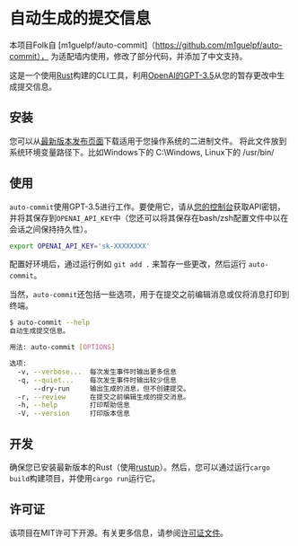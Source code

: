 # 自动生成的提交信息
本项目Folk自 [m1guelpf/auto-commit]（https://github.com/m1guelpf/auto-commit）， 为适配墙内使用，修改了部分代码，并添加了中文支持。

这是一个使用[Rust](https://www.rust-lang.org/)构建的CLI工具，利用[OpenAI的GPT-3.5](https://platform.openai.com/overview)从您的暂存更改中生成提交信息。

## 安装

您可以从[最新版本发布页面](https://github.com/cocomany/auto-commit-cn/releases/latest)下载适用于您操作系统的二进制文件。
将此文件放到系统环境变量路径下。比如Windows下的 C:\Windows,  Linux下的 /usr/bin/ 

## 使用

`auto-commit`使用GPT-3.5进行工作。要使用它，请从[您的控制台](https://platform.openai.com/)获取API密钥，并将其保存到`OPENAI_API_KEY`中（您还可以将其保存在bash/zsh配置文件中以在会话之间保持持久性）。

```bash
export OPENAI_API_KEY='sk-XXXXXXXX'
```

配置好环境后，通过运行例如 `git add .` 来暂存一些更改，然后运行 `auto-commit`。

当然，`auto-commit`还包括一些选项，用于在提交之前编辑消息或仅将消息打印到终端。

```sh
$ auto-commit --help
自动生成提交信息。

用法: auto-commit [OPTIONS]

选项:
  -v, --verbose...  每次发生事件时输出更多信息
  -q, --quiet...    每次发生事件时输出较少信息
      --dry-run     输出生成的消息，但不创建提交。
  -r, --review      在提交之前编辑生成的提交消息。
  -h, --help        打印帮助信息
  -V, --version     打印版本信息
```

## 开发

确保您已安装最新版本的Rust（使用[rustup](https://rustup.rs/)）。然后，您可以通过运行`cargo build`构建项目，并使用`cargo run`运行它。

## 许可证

该项目在MIT许可下开源。有关更多信息，请参阅[许可证文件](LICENSE)。 